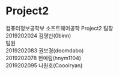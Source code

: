 # Project2
컴퓨터정보공학부 소프트웨어공학 Project2
팀장  
2019202024 김영빈(0binn)  
팀원   
2019202083 권보경(doomdabo)  
2019202078 현예림(hnym1104)  
2019202095 나원호(Cooolryan) 

